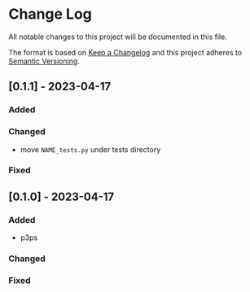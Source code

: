 # Change Log

All notable changes to this project will be documented in this file.
 
The format is based on [Keep a Changelog](http://keepachangelog.com/)
and this project adheres to [Semantic Versioning](http://semver.org/).


## [0.1.1] - 2023-04-17

### Added


### Changed

- move `NAME_tests.py` under tests directory


### Fixed



## [0.1.0] - 2023-04-17

### Added

- p3ps


### Changed


### Fixed
